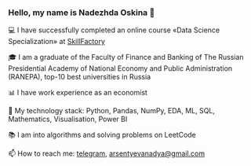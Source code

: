 ### Hello, my name is Nadezhda Oskina 👋

:computer: I have successfully completed an online course «Data Science Specialization» at [SkillFactory](https://skillfactory.ru/data-science-specialization)

:mortar_board: I am a graduate of the Faculty of Finance and Banking of The Russian Presidential Academy of National Economy and Public Administration (RANEPA), top-10 best universities in Russia

:bar_chart: I have work experience as an economist

:open_file_folder: My technology stack: Python, Pandas, NumPy, EDA, ML, SQL, Mathematics, Visualisation, Power BI

:books: I am into algorithms and solving problems on LeetCode

📫 How to reach me: [telegram](https://t.me/nadarsa), arsentyevanadya@gmail.com

<!--
**Nadarsa/Nadarsa** is a ✨ _special_ ✨ repository because its `README.md` (this file) appears on your GitHub profile.

Here are some ideas to get you started:

- 🔭 I’m currently working on ...
- 🌱 I’m currently learning ...
- 👯 I’m looking to collaborate on ...
- 🤔 I’m looking for help with ...
- 💬 Ask me about ...
- 📫 How to reach me: ...
- 😄 Pronouns: ...
- ⚡ Fun fact: ...
-->
